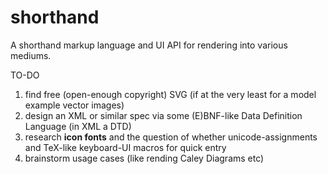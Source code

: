 # shorthand
A shorthand markup language and UI API for rendering into various mediums.

TO-DO

1. find free (open-enough copyright) SVG (if at the very least for a model example vector images)
2. design an XML or similar spec via some (E)BNF-like Data Definition Language (in XML a DTD)
3. research **icon fonts** and the question of whether unicode-assignments and TeX-like keyboard-UI macros for quick entry
4. brainstorm usage cases (like rending Caley Diagrams etc)
